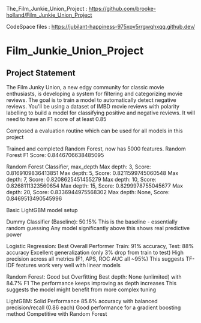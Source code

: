 The_Film_Junkie_Union_Project : https://github.com/brooke-holland/Film_Junkie_Union_Project

CodeSpace files : https://jubilant-happiness-975xpv5rrgwqhxqq.github.dev/

# Film_Junkie_Union_Project

## Project Statement

The Film Junky Union, a new edgy community for classic movie enthusiasts, is developing a system for filtering and categorizing movie reviews. The goal is to train a model to automatically detect negative reviews. You'll be using a dataset of IMBD movie reviews with polarity labelling to build a model for classifying positive and negative reviews. It will need to have an F1 score of at least 0.85

Composed a evaluation routine which can be used for all models in this project

Trained and completed Random Forest, now has 5000 features. 
Random Forest F1 Score: 0.8446706638485095

Random Forest Classifier, max_depth
Max depth: 3, Score: 0.8169109836413851
Max depth: 5, Score: 0.8211599745060548
Max depth: 7, Score: 0.8208625451455279
Max depth: 10, Score: 0.8268111323560654
Max depth: 15, Score: 0.8299978755045677
Max depth: 20, Score: 0.8336944975568302
Max depth: None, Score: 0.8469513490545996

Basic LightGBM model setup

Dummy Classifier (Baseline): 50.15%
This is the baseline - essentially random guessing Any model significantly above this shows real predictive power

Logistic Regression: Best Overall Performer
Train: 91% accuracy, Test: 88% accuracy Excellent generalization (only 3% drop from train to test) High precision across all metrics (F1, APS, ROC AUC all ~95%) This suggests TF-IDF features work very well with linear models

Random Forest: Good but Overfitting
Best depth: None (unlimited) with 84.7% F1 The performance keeps improving as depth increases This suggests the model might benefit from more complex tuning

LightGBM: Solid Performance
85.6% accuracy with balanced precision/recall (0.86 each) Good performance for a gradient boosting method Competitive with Random Forest

